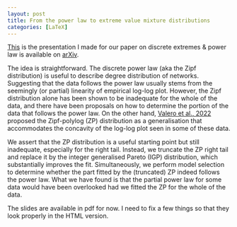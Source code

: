 ```yaml
---
layout: post
title: From the power law to extreme value mixture distributions
categories: [LaTeX]
---
```


[This](/slides/2024-02-27-extremes-reading-group.pdf) is the presentation I made for our paper on discrete extremes & power law is available on [arXiv](https://arxiv.org/abs/2008.03073).

The idea is straightforward. The discrete power law (aka the Zipf distribution) is useful to describe degree distribution of networks. Suggesting that the data follows the power law usually stems from the seemingly (or partial) linearity of empirical log-log plot. However, the Zipf distribution alone has been shown to be inadequate for the whole of the data, and there have been proposals on how to determine the portion of the data that follows the power law. On the other hand, [Valero et al., 2022](https://www.sciencedirect.com/science/article/pii/S037843712200454X) proposed the Zipf-polylog (ZP) distribution as a generalisation that accommodates the concavity of the log-log plot seen in some of these data. 

We assert that the ZP distribution is a useful starting point but still inadequate, especially for the right tail. Instead, we truncate the ZP right tail and replace it by the integer generalised Pareto (IGP) distribution, which substantially improves the fit. Simultaneously, we perform model selection to determine whether the part fitted by the (truncated) ZP indeed follows the power law. What we have found is that the partial power law for some data would have been overlooked had we fitted the ZP for the whole of the data.

The slides are available in pdf for now. I need to fix a few things so that they look properly in the HTML version.